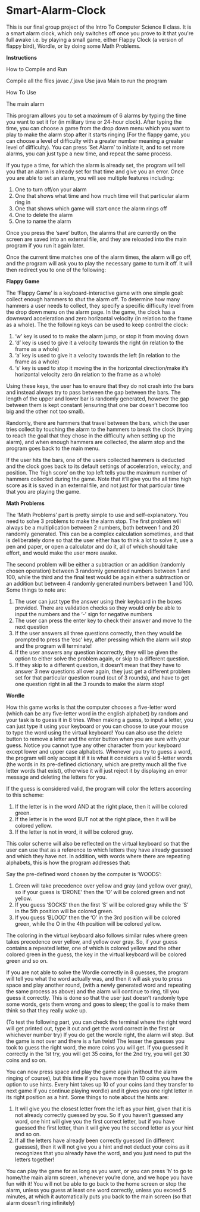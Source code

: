 # Smart-Alarm-Clock

This is our final group project of the Intro To Computer Science II class. It is a smart alarm clock, which only switches off once you prove to it that you're full awake i.e. by playing a small game, either Flappy Clock (a version of flappy bird), Wordle, or by doing some Math Problems. 

**Instructions**

How to Compile and Run

Compile all the files javac */*.java Use java Main to run the program

How To Use

The main alarm

This program allows you to set a maximum of 6 alarms by typing the time you want to set it for (in military time or 24-hour clock). After typing the time, you can choose a game from the drop down menu which you want to play to make the alarm stop after it starts ringing (For the flappy game, you can choose a level of difficulty with a greater number meaning a greater level of difficulty). You can press ‘Set Alarm’ to initiate it, and to set more alarms, you can just type a new time, and repeat the same process.

If you type a time, for which the alarm is already set, the program will tell you that an alarm is already set for that time and give you an error.
Once you are able to set an alarm, you will see multiple features including:

1. One to turn off/on your alarm
2. One that shows what time and how much time will that particular alarm ring in
3. One that shows which game will start once the alarm rings off
4. One to delete the alarm
5. One to name the alarm
   
Once you press the ‘save’ button, the alarms that are currently on the screen are saved into an external file, and they are reloaded into the main program if you run it again later.

Once the current time matches one of the alarm times, the alarm will go off, and the program will ask you to play the necessary game to turn it off. It will then redirect you to one of the following:

**Flappy Game**

The ‘Flappy Game’ is a keyboard-interactive game with one simple goal: collect enough hammers to shut the alarm off. To determine how many hammers a user needs to collect, they specify a specific difficulty level from the drop down menu on the alarm page.
In the game, the clock has a downward acceleration and zero horizontal velocity (in relation to the frame as a whole). The the following keys can be used to keep control the clock:

1. ‘w’ key is used to to make the alarm jump, or stop it from moving down
 2. ‘d’ key is used to give it a velocity towards the right (in relation to the frame as a whole)
3. ‘a’ key is used to give it a velocity towards the left (in relation to the frame as a whole)
4. ‘s’ key is used to stop it moving the in the horizontal direction/make it’s horizontal velocity zero (in relation to the frame as a whole)
   
Using these keys, the user has to ensure that they do not crash into the bars and instead always try to pass between the gap between the bars. The length of the upper and lower bar is randomly generated, however the gap between them is kept constant (ensuring that one bar doesn’t become too big and the other not too small).

Randomly, there are hammers that travel between the bars, which the user tries collect by touching the alarm to the hammers to break the clock (trying to reach the goal that they chose in the difficulty when setting up the alarm), and when enough hammers are collected, the alarm stop and the program goes back to the main menu.

If the user hits the bars, one of the users collected hammers is deducted and the clock goes back to its default settings of acceleration, velocity, and position. The ‘high score’ on the top left tells you the maximum number of hammers collected during the game. Note that it’ll give you the all time high score as it is saved in an external file, and not just for that particular time that you are playing the game.

**Math Problems**

The ‘Math Problems’ part is pretty simple to use and self-explanatory. You need to solve 3 problems to make the alarm stop.
The first problem will always be a multiplication between 2 numbers, both between 1 and 20 randomly generated. This can be a complex calculation sometimes, and that is deliberately done so that the user either has to think a lot to solve it, use a pen and paper, or open a calculator and do it, all of which should take effort, and would make the user more awake.

The second problem will be either a subtraction or an addition (randomly chosen operation) between 3 randomly generated numbers between 1 and 100, while the third and the final test would be again either a subtraction or an addition but between 4 randomly generated numbers between 1 and 100.
Some things to note are:

1. The user can just type the answer using their keyboard in the boxes provided. There are validation checks so they would only be able to input the numbers and the ‘-’ sign for negative numbers
2. The user can press the enter key to check their answer and move to the next question
3. If the user answers all three questions correctly, then they would be prompted to press
the ‘esc’ key, after pressing which the alarm will stop and the program will terminate!
4. If the user answers any question incorrectly, they will be given the option to either solve the problem again, or skip to a different question.
5. If they skip to a different question, it doesn’t mean that they have to answer 3 new questions all over again, they just get a different problem set for that particular question round (out of 3 rounds), and have to get one question right in all the 3 rounds to make the alarm stop!
   
**Wordle**

How this game works is that the computer chooses a five-letter word (which can be any five-letter word in the english alphabet) by random and your task is to guess it in 8 tries.
When making a guess, to input a letter, you can just type it using your keyboard or you can choose to use your mouse to type the word using the virtual keyboard! You can also use the delete button to remove a letter and the enter button when you are sure with your guess. Notice you cannot type any other character from your keyboard except lower and upper case alphabets. Whenever you try to guess a word, the program will only accept it if it is what it considers a valid 5-letter words (the words in its pre-defined dictionary, which are pretty much all the five letter words that exist), otherwise it will just reject it by displaying an error message and deleting the letters for you.

If the guess is considered valid, the program will color the letters according to this scheme:
1. If the letter is in the word AND at the right place, then it will be colored green.
2. If the letter is in the word BUT not at the right place, then it will be colored yellow.
3. If the letter is not in word, it will be colored gray.


This color scheme will also be reflected on the virtual keyboard so that the user can use that as a reference to which letters they have already guessed and which they have not.
In addition, with words where there are repeating alphabets, this is how the program addresses that:

Say the pre-defined word chosen by the computer is ‘WOODS’:
1. Green will take precedence over yellow and gray (and yellow over gray), so if your guess is ‘DRONE’ then the ‘O’ will be colored green and not yellow.
2. If you guess ‘SOCKS’ then the first ‘S’ will be colored gray while the ‘S’ in the 5th position will be colored green.
3. If you guess ‘BLOOD’ then the ‘O’ in the 3rd position will be colored green, while the O in the 4th position will be colored yellow.
   
The coloring in the virtual keyboard also follows similar rules where green takes precedence over yellow, and yellow over gray. So, if your guess contains a repeated letter, one of which is colored yellow and the other colored green in the guess, the key in the virtual keyboard will be colored green and so on.

If you are not able to solve the Wordle correctly in 8 guesses, the program will tell you what the word actually was, and then it will ask you to press space and play another round, (with a newly generated word and repeating the same process as above) and the alarm will continue to ring, till you guess it correctly. This is done so that the user just doesn’t randomly type some words, gets them wrong and goes to sleep; the goal is to make them think so that they really wake up.

(To test the following part, you can check the terminal where the right word will get printed out, type it out and get the word correct in the first or whichever number try) If you do get the wordle right, the alarm will stop. But the game is not over and there is a fun twist! The lesser the guesses you took to guess the right word, the more coins you will get. If you guessed it correctly in the 1st try, you will get 35 coins, for the 2nd try, you will get 30 coins and so on.

You can now press space and play the game again (without the alarm ringing of course), but this time if you have more than 10 coins you have the option to use hints. Every hint takes up 10 of your coins (and they transfer to next game if you continue playing wordle) and it gives you one right letter in its right position as a hint. Some things to note about the hints are:

1. It will give you the closest letter from the left as your hint, given that it is not already correctly guessed by you. So if you haven’t guessed any word, one hint will give you the first correct letter, but if you have guessed the first letter, than it will give you the second letter as your hint and so on.
2. If all the letters have already been correctly guessed (in different guesses), then it will not give you a hint and not deduct your coins as it recognizes that you already have the word, and you just need to put the letters together!
   
You can play the game for as long as you want, or you can press ‘h’ to go to home/the main alarm screen, whenever you’re done, and we hope you have fun with it!
You will not be able to go back to the home screen or stop the alarm, unless you guess at least one word correctly, unless you exceed 5 minutes, at which it automatically puts you back to the main screen (so that alarm doesn’t ring infinitely)
